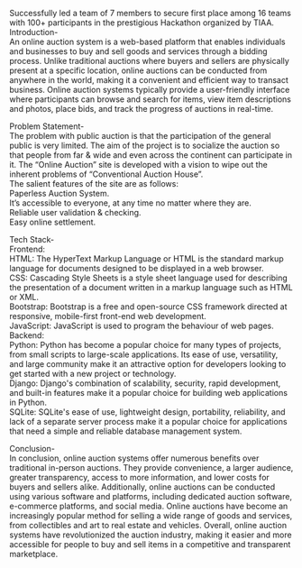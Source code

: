 Successfully led a team of 7 members to secure first place among 16 teams with 100+ participants in the prestigious Hackathon organized by TIAA. </br>
Introduction- <br/>
An online auction system is a web-based platform that enables individuals and businesses to buy and sell goods and services through a bidding process. Unlike traditional auctions where buyers and sellers are physically present at a specific location, online auctions can be conducted from anywhere in the world, making it a convenient and efficient way to transact business.
Online auction systems typically provide a user-friendly interface where participants can browse and search for items, view item descriptions and photos, place bids, and track the progress of auctions in real-time.

Problem Statement- <br/>
The problem with public auction is that the participation of the general public is very limited. The aim of the project is to socialize the auction so that people from far & wide and even across the continent can participate in it. The “Online Auction” site is developed with a vision to wipe out the inherent problems of “Conventional Auction House”.  <br/>
The salient features of the site are as follows: <br/>
Paperless Auction System. <br/>
It’s accessible to everyone, at any time no matter where they are. <br/>
Reliable user validation & checking. <br/>
Easy online settlement. <br/>

Tech Stack- <br/>
Frontend: <br/>
HTML: The HyperText Markup Language or HTML is the standard markup language for documents designed to be displayed in a web browser. <br/>
CSS: Cascading Style Sheets is a style sheet language used for describing the presentation of a document written in a markup language such as HTML or XML. <br/>
Bootstrap: Bootstrap is a free and open-source CSS framework directed at responsive, mobile-first front-end web development. <br/>
JavaScript: JavaScript is used to program the behaviour of web pages. <br/>
Backend: <br/>
Python: Python has become a popular choice for many types of projects, from small scripts to large-scale applications. Its ease of use, versatility, and large community make it an attractive option for developers looking to get started with a new project or technology. <br/>
Django: Django's combination of scalability, security, rapid development, and built-in features make it a popular choice for building web applications in Python. <br/>
SQLite: SQLite's ease of use, lightweight design, portability, reliability, and lack of a separate server process make it a popular choice for applications that need a simple and reliable database management system. <br/>

Conclusion-  <br/>
In conclusion, online auction systems offer numerous benefits over traditional in-person auctions. They provide convenience, a larger audience, greater transparency, access to more information, and lower costs for buyers and sellers alike. Additionally, online auctions can be conducted using various software and platforms, including dedicated auction software, e-commerce platforms, and social media. Online auctions have become an increasingly popular method for selling a wide range of goods and services, from collectibles and art to real estate and vehicles. Overall, online auction systems have revolutionized the auction industry, making it easier and more accessible for people to buy and sell items in a competitive and transparent marketplace.


